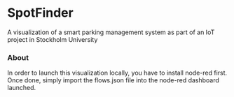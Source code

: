 SpotFinder
==========

A visualization of a smart parking management system as part of an IoT project in Stockholm University

### About

In order to launch this visualization locally, you have to install node-red first. 
Once done, simply import the flows.json file into the node-red dashboard launched.
